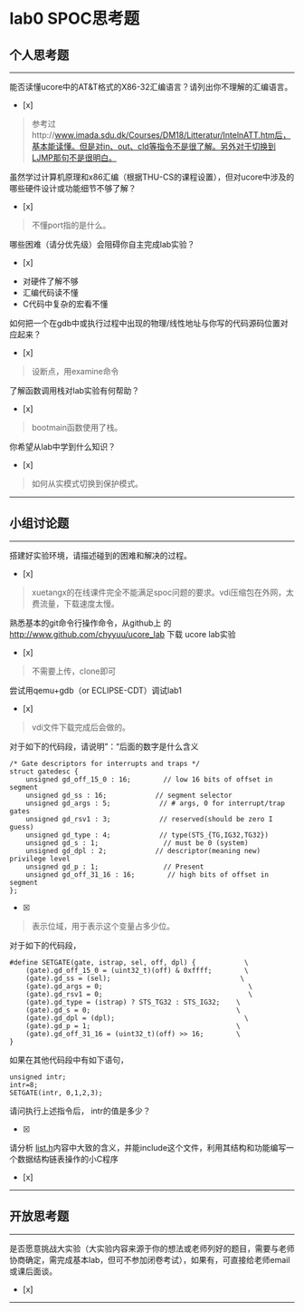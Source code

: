 # lab0 SPOC思考题

## 个人思考题

---

能否读懂ucore中的AT&T格式的X86-32汇编语言？请列出你不理解的汇编语言。
- [x]  

>  参考过http://www.imada.sdu.dk/Courses/DM18/Litteratur/IntelnATT.htm后，基本能读懂。但是对in、out、cld等指令不是很了解。另外对于切换到LJMP那句不是很明白。

虽然学过计算机原理和x86汇编（根据THU-CS的课程设置），但对ucore中涉及的哪些硬件设计或功能细节不够了解？
- [x]  

>   不懂port指的是什么。


哪些困难（请分优先级）会阻碍你自主完成lab实验？
- [x]  

>   
- 对硬件了解不够
- 汇编代码读不懂
- C代码中复杂的宏看不懂

如何把一个在gdb中或执行过程中出现的物理/线性地址与你写的代码源码位置对应起来？
- [x]  

>   设断点，用examine命令

了解函数调用栈对lab实验有何帮助？
- [x]  

>   bootmain函数使用了栈。

你希望从lab中学到什么知识？
- [x]  

>   如何从实模式切换到保护模式。

---

## 小组讨论题

---

搭建好实验环境，请描述碰到的困难和解决的过程。
- [x]  

> xuetangx的在线课件完全不能满足spoc问题的要求。vdi压缩包在外网，太费流量，下载速度太慢。

熟悉基本的git命令行操作命令，从github上
的 http://www.github.com/chyyuu/ucore_lab 下载
ucore lab实验
- [x]  

> 不需要上传，clone即可

尝试用qemu+gdb（or ECLIPSE-CDT）调试lab1
- [x]   

> vdi文件下载完成后会做的。

对于如下的代码段，请说明”：“后面的数字是什么含义
```
/* Gate descriptors for interrupts and traps */
struct gatedesc {
    unsigned gd_off_15_0 : 16;        // low 16 bits of offset in segment
    unsigned gd_ss : 16;            // segment selector
    unsigned gd_args : 5;            // # args, 0 for interrupt/trap gates
    unsigned gd_rsv1 : 3;            // reserved(should be zero I guess)
    unsigned gd_type : 4;            // type(STS_{TG,IG32,TG32})
    unsigned gd_s : 1;                // must be 0 (system)
    unsigned gd_dpl : 2;            // descriptor(meaning new) privilege level
    unsigned gd_p : 1;                // Present
    unsigned gd_off_31_16 : 16;        // high bits of offset in segment
};
```

- [x]  

> 表示位域，用于表示这个变量占多少位。

对于如下的代码段，
```
#define SETGATE(gate, istrap, sel, off, dpl) {            \
    (gate).gd_off_15_0 = (uint32_t)(off) & 0xffff;        \
    (gate).gd_ss = (sel);                                \
    (gate).gd_args = 0;                                    \
    (gate).gd_rsv1 = 0;                                    \
    (gate).gd_type = (istrap) ? STS_TG32 : STS_IG32;    \
    (gate).gd_s = 0;                                    \
    (gate).gd_dpl = (dpl);                                \
    (gate).gd_p = 1;                                    \
    (gate).gd_off_31_16 = (uint32_t)(off) >> 16;        \
}
```

如果在其他代码段中有如下语句，
```
unsigned intr;
intr=8;
SETGATE(intr, 0,1,2,3);
```
请问执行上述指令后， intr的值是多少？

- [x]  

> 

请分析 [list.h](https://github.com/chyyuu/ucore_lab/blob/master/labcodes/lab2/libs/list.h)内容中大致的含义，并能include这个文件，利用其结构和功能编写一个数据结构链表操作的小C程序
- [x]  

> 

---

## 开放思考题

---

是否愿意挑战大实验（大实验内容来源于你的想法或老师列好的题目，需要与老师协商确定，需完成基本lab，但可不参加闭卷考试），如果有，可直接给老师email或课后面谈。
- [x]  

>  

---
